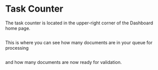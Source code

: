 # Task Counter

The task counter is located in the upper-right corner of the Dashboard home page.

<figure><img src="../../.gitbook/assets/TC_1.png" alt=""><figcaption></figcaption></figure>

This is where you can see how many documents are in your queue for processing

<figure><img src="../../.gitbook/assets/TC_2.png" alt=""><figcaption></figcaption></figure>

and how many documents are now ready for validation.

<figure><img src="../../.gitbook/assets/TC_3.png" alt=""><figcaption></figcaption></figure>

